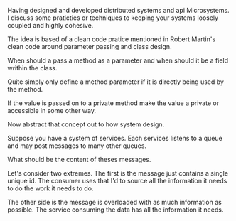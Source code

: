 Having designed and developed distributed systems and api Microsystems. I discuss some praticties or techniques to keeping your systems loosely coupled and highly cohesive. 

The idea is based of a clean code pratice mentioned in Robert Martin's clean code around parameter passing and class design. 

When should a pass a method as a  parameter and when should it be a field writhin the class. 

Quite simply only define a method parameter if it is directly being used by the method. 

If the value is passed on to a private method make the value a private or accessible in some other way. 

Now abstract that concept out to how system design. 

Suppose you have a system of services.  Each services listens to a queue and may post messages to many other queues. 

What should be the content of theses messages. 

Let's consider two extremes. The first is the message just contains a single unique id. The consumer uses that I'd to source all the information it needs to do the work it needs to do. 

The other side is the message is overloaded with as much information as possible. The service consuming the data has all the information it needs. 

